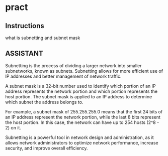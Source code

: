 # pract

## Instructions

what is subnetting and subnet mask

## ASSISTANT

Subnetting is the process of dividing a larger network into smaller subnetworks, known as subnets. Subnetting allows for more efficient use of IP addresses and better management of network traffic.

A subnet mask is a 32-bit number used to identify which portion of an IP address represents the network portion and which portion represents the host portion. The subnet mask is applied to an IP address to determine which subnet the address belongs to.

For example, a subnet mask of 255.255.255.0 means that the first 24 bits of an IP address represent the network portion, while the last 8 bits represent the host portion. In this case, the network can have up to 254 hosts (2^8 - 2) on it.

Subnetting is a powerful tool in network design and administration, as it allows network administrators to optimize network performance, increase security, and improve overall efficiency.

